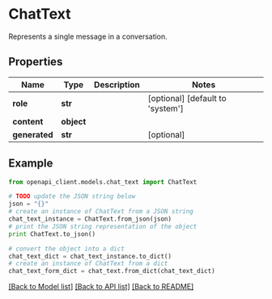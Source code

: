 # ChatText

Represents a single message in a conversation.

## Properties

Name | Type | Description | Notes
------------ | ------------- | ------------- | -------------
**role** | **str** |  | [optional] [default to 'system']
**content** | **object** |  | 
**generated** | **str** |  | [optional] 

## Example

```python
from openapi_client.models.chat_text import ChatText

# TODO update the JSON string below
json = "{}"
# create an instance of ChatText from a JSON string
chat_text_instance = ChatText.from_json(json)
# print the JSON string representation of the object
print ChatText.to_json()

# convert the object into a dict
chat_text_dict = chat_text_instance.to_dict()
# create an instance of ChatText from a dict
chat_text_form_dict = chat_text.from_dict(chat_text_dict)
```
[[Back to Model list]](../README.md#documentation-for-models) [[Back to API list]](../README.md#documentation-for-api-endpoints) [[Back to README]](../README.md)


